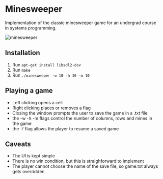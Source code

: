 # Minesweeper
Implementation of the classic minesweeper game
for an undergrad course in systems programming.

![minesweeper](https://github.com/zaesur/minesweeper-c/blob/master/minesweeper.png?raw=true)

## Installation
 1. Run `apt-get install libsdl2-dev`
 1. Run `make`
 1. Run `./minesweeper -w 10 -h 10 -m 10`

## Playing a game
  * Left clicking opens a cell
  * Right clicking places or removes a flag
  * Closing the window prompts the user to save the game in a .txt file
  * the -w -h -m flags control the number of columns, rows and mines in the game
  * the -f flag allows the player to resume a saved game

## Caveats
  * The UI is kept simple
  * There is no win condition, but this is straighforward to implement
  * The player cannot choose the name of the save file, so game.txt always gets overridden
